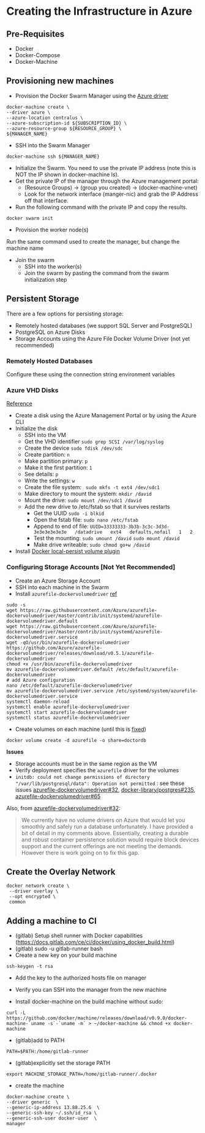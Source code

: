 # Creating the Infrastructure in Azure

## Pre-Requisites

- Docker
- Docker-Compose
- Docker-Machine

## Provisioning new machines

- Provision the Docker Swarm Manager using the [Azure driver](https://docs.docker.com/machine/drivers/azure/)

```
docker-machine create \
--driver azure \
--azure-location centralus \
--azure-subscription-id ${SUBSCRIPTION_ID} \
--azure-resource-group ${RESOURCE_GROUP} \
${MANAGER_NAME}
```

- SSH into the Swarm Manager

```
docker-machine ssh ${MANAGER_NAME}
```

- Initialize the Swarm. You need to use the private IP address (note this is NOT the IP shown in docker-machine ls). 
 - Get the private IP of the manager through the Azure management portal: 
   - (Resource Groups) -> (group you created) -> (docker-machine-vnet)
   - Look for the network interface (manger-nic) and grab the IP Address off that interface.
 - Run the following command with the private IP and copy the results.

```
docker swarm init
```

- Provision the worker node(s)

Run the same command used to create the manager, but change the machine name

- Join the swarm
  - SSH into the worker(s)
  - Join the swarm by pasting the command from the swarm initialization step

## Persistent Storage

There are a few options for persisting storage:

- Remotely hosted databases (we support SQL Server and PostgreSQL)
- PostgreSQL on Azure Disks
- Storage Accounts using the Azure File Docker Volume Driver (not yet recommended)

### Remotely Hosted Databases

Configure these using the connection string environment variables

### Azure VHD Disks

[Reference](https://docs.microsoft.com/en-us/azure/virtual-machines/virtual-machines-linux-classic-attach-disk)

- Create a disk using the Azure Management Portal or by using the Azure CLI
- Initialize the disk
  - SSH into the VM
  - Get the VHD identifier `sudo grep SCSI /var/log/syslog`
  - Create the device `sudo fdisk /dev/sdc`
  - Create partition: `n`
  - Make partition primary: `p`
  - Make it the first partition: `1`
  - See details: `p`
  - Write the settings: `w`
  - Create the file system: ` sudo mkfs -t ext4 /dev/sdc1`
  - Make directory to mount the system: `mkdir /david`
  - Mount the drive: `sudo mount /dev/sdc1 /david`
  - Add the new drive to /etc/fstab so that it survives restarts
    - Get the UUID `sudo -i blkid`
    - Open the fstab file: `sudo nano /etc/fstab`
    - Append to end of file: `UUID=33333333-3b3b-3c3c-3d3d-3e3e3e3e3e3e   /datadrive   ext4   defaults,nofail   1   2`
    - Test the mounting: `sudo umount /david` `sudo mount /david`
    - Make drive writeable: `sudo chmod go+w /david`
- Install [Docker local-persist volume plugin](https://github.com/CWSpear/local-persist)

### Configuring Storage Accounts [Not Yet Recommended]

- Create an Azure Storage Account
- SSH into each machine in the Swarm
- Install `azurefile-dockervolumedriver` [ref](https://github.com/Azure/azurefile-dockervolumedriver/blob/master/contrib/init/systemd/README.md)
```
sudo -s
wget https://raw.githubusercontent.com/Azure/azurefile-dockervolumedriver/master/contrib/init/systemd/azurefile-dockervolumedriver.default
wget https://raw.githubusercontent.com/Azure/azurefile-dockervolumedriver/master/contrib/init/systemd/azurefile-dockervolumedriver.service
wget -qO/usr/bin/azurefile-dockervolumedriver https://github.com/Azure/azurefile-dockervolumedriver/releases/download/v0.5.1/azurefile-dockervolumedriver
chmod +x /usr/bin/azurefile-dockervolumedriver
mv azurefile-dockervolumedriver.default /etc/default/azurefile-dockervolumedriver
# add Azure configuration
nano /etc/default/azurefile-dockervolumedriver
mv azurefile-dockervolumedriver.service /etc/systemd/system/azurefile-dockervolumedriver.service
systemctl daemon-reload
systemctl enable azurefile-dockervolumedriver
systemctl start azurefile-dockervolumedriver
systemctl status azurefile-dockervolumedriver
```
- Create volumes on each machine (until this is [fixed](https://github.com/Azure/azurefile-dockervolumedriver/issues/81))
```
docker volume create -d azurefile -o share=doctordb
```

**Issues**

- Storage accounts must be in the same region as the VM
- Verify deployment specifies the `azurefile` driver for the volumes
- `initdb: could not change permissions of directory "/var/lib/postgresql/data": Operation not permitted` : see these issues [azurefile-dockervolumedriver#32](https://github.com/Azure/azurefile-dockervolumedriver/issues/32), [docker-library/postgres#235](https://github.com/docker-library/postgres/issues/235), [azurefile-dockervolumedriver#65](https://github.com/Azure/azurefile-dockervolumedriver/issues/65)

Also, from [azurefile-dockervolumedriver#32](https://github.com/Azure/azurefile-dockervolumedriver/issues/32#issuecomment-227664566):

> We currently have no volume drivers on Azure that would let you smoothly and safely run a database unfortunately. I have provided a bit of detail in my comments above. Essentially, creating a durable and robust container persistence solution would require block devices support and the current offerings are not meeting the demands. However there is work going on to fix this gap.
 
 ## Create the Overlay Network
 
 ```
 docker network create \
  --driver overlay \
  --opt encrypted \
  common
 ```
 
 ## Adding a machine to CI
 
- (gitlab) Setup shell runner with Docker capabilities (https://docs.gitlab.com/ce/ci/docker/using_docker_build.html)
- (gitlab) sudo -u gitlab-runner bash
- Create a new key on your build machine

```
ssh-keygen -t rsa
```

- Add the key to the authorized hosts file on manager

- Verify you can SSH into the manager from the new machine


- Install docker-machine on the build machine without sudo:

```
curl -L https://github.com/docker/machine/releases/download/v0.9.0/docker-machine-`uname -s`-`uname -m` > ~/docker-machine && chmod +x docker-machine
```

- (gitlab)add to PATH 
```
PATH=$PATH:/home/gitlab-runner
```


- (gitlab)explicitly set the storage PATH
```
export MACHINE_STORAGE_PATH=/home/gitlab-runner/.docker
```

- create the machine

```
docker-machine create \
--driver generic  \
--generic-ip-address 13.88.25.6  \
--generic-ssh-key ~/.ssh/id_rsa \
--generic-ssh-user docker-user  \
manager
```
